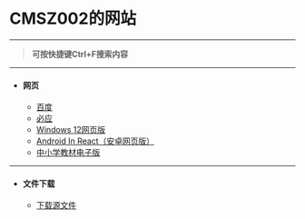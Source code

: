 <h1>CMSZ002的网站</h1>
<hr>

>**可按快捷键Ctrl+F搜索内容**

<hr>

* #### **网页** ####
	* [百度](https://www.baidu.com)
	* [必应](https://bing.com)
 	* [Windows 12网页版](https://tjy-gitnub.github.io/win12/desktop.html)
	* [Android In React（安卓网页版）](https://android.blueedge.me)
	* [中小学教材电子版](https://jc.pep.com.cn/)

<hr>

* #### **文件下载** ####
	* [下载源文件](https://github.com/CMSZ002/cmsz002.github.io/archive/refs/heads/main.zip)
